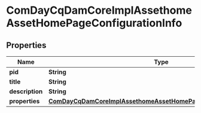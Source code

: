 

# ComDayCqDamCoreImplAssethomeAssetHomePageConfigurationInfo

## Properties

Name | Type | Description | Notes
------------ | ------------- | ------------- | -------------
**pid** | **String** |  |  [optional]
**title** | **String** |  |  [optional]
**description** | **String** |  |  [optional]
**properties** | [**ComDayCqDamCoreImplAssethomeAssetHomePageConfigurationProperties**](ComDayCqDamCoreImplAssethomeAssetHomePageConfigurationProperties.md) |  |  [optional]



